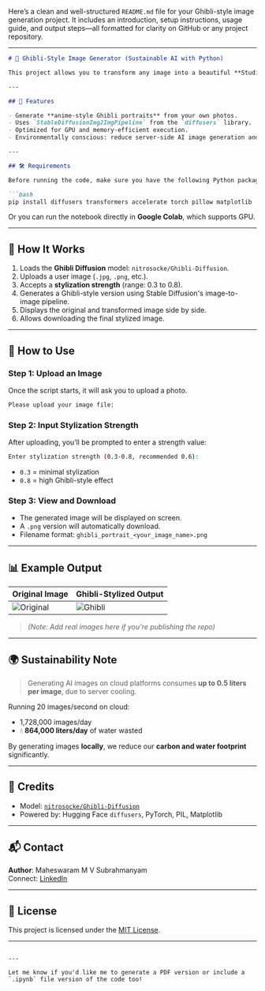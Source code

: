 Here’s a clean and well-structured `README.md` file for your Ghibli-style image generation project. It includes an introduction, setup instructions, usage guide, and output steps—all formatted for clarity on GitHub or any project repository.

---

```markdown
# 🌸 Ghibli-Style Image Generator (Sustainable AI with Python)

This project allows you to transform any image into a beautiful **Studio Ghibli-style painting** using the power of **Stable Diffusion** locally on your machine or Google Colab — minimizing water wastage associated with cloud AI tools.

---

## 🎯 Features

- Generate **anime-style Ghibli portraits** from your own photos.
- Uses `StableDiffusionImg2ImgPipeline` from the `diffusers` library.
- Optimized for GPU and memory-efficient execution.
- Environmentally conscious: reduce server-side AI image generation and save water 💧.

---

## 🛠️ Requirements

Before running the code, make sure you have the following Python packages installed (if using locally):

```bash
pip install diffusers transformers accelerate torch pillow matplotlib
```

Or you can run the notebook directly in **Google Colab**, which supports GPU.

---

## 🚀 How It Works

1. Loads the **Ghibli Diffusion** model: `nitrosocke/Ghibli-Diffusion`.
2. Uploads a user image (`.jpg`, `.png`, etc.).
3. Accepts a **stylization strength** (range: 0.3 to 0.8).
4. Generates a Ghibli-style version using Stable Diffusion's image-to-image pipeline.
5. Displays the original and transformed image side by side.
6. Allows downloading the final stylized image.

---

## 📸 How to Use

### Step 1: Upload an Image

Once the script starts, it will ask you to upload a photo.

```bash
Please upload your image file:
```

### Step 2: Input Stylization Strength

After uploading, you’ll be prompted to enter a strength value:

```bash
Enter stylization strength (0.3-0.8, recommended 0.6):
```

- `0.3` = minimal stylization
- `0.8` = high Ghibli-style effect

### Step 3: View and Download

- The generated image will be displayed on screen.
- A `.png` version will automatically download.
- Filename format: `ghibli_portrait_<your_image_name>.png`

---

## 📊 Example Output

| Original Image | Ghibli-Stylized Output |
|----------------|------------------------|
| ![Original](sample_input.jpg) | ![Ghibli](sample_output.jpg) |

> *(Note: Add real images here if you’re publishing the repo)*

---

## 🌍 Sustainability Note

> Generating AI images on cloud platforms consumes **up to 0.5 liters per image**, due to server cooling.

Running 20 images/second on cloud:
- 1,728,000 images/day
- 💧 **864,000 liters/day** of water wasted

By generating images **locally**, we reduce our **carbon and water footprint** significantly.

---

## 🤝 Credits

- Model: [`nitrosocke/Ghibli-Diffusion`](https://huggingface.co/nitrosocke/Ghibli-Diffusion)
- Powered by: Hugging Face `diffusers`, PyTorch, PIL, Matplotlib

---

## 📬 Contact

**Author**: Maheswaram M V Subrahmanyam  
Connect: [LinkedIn](https://www.linkedin.com/in/maheswaram-subrahmanyam-361238275/)

---

## 📌 License

This project is licensed under the [MIT License](LICENSE).

---
```

---

Let me know if you'd like me to generate a PDF version or include a `.ipynb` file version of the code too!
